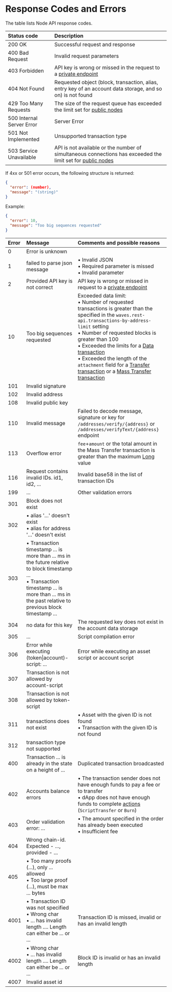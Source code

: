 # Response Codes and Errors

The table lists Node API response codes.

| Status code | Description |
| :--- | :--- |
| 200 OK | Successful request and response |
| 400 Bad Request | Invalid request parameters |
| 403 Forbidden | API key is wrong or missed in the request to a [private endpoint](/en/waves-node/node-api/#private-endpoints) |
| 404 Not Found | Requested object (block, transaction, alias, entry key of an account data storage, and so on) is not found |
| 429 Too Many Requests | The size of the request queue has exceeded the limit set for [public nodes](/en/waves-node/api-limitations-of-the-pool-of-public-nodes) |
| 500 Internal Server Error | Server Error |
| 501 Not Implemented | Unsupported transaction type |
| 503 Service Unavailable | API is not available or the number of simultaneous connections has exceeded the limit set for [public nodes](/en/waves-node/api-limitations-of-the-pool-of-public-nodes) |

If 4xx or 501 error occurs, the following structure is returned:

```json
{
  "error": (number),
  "message": "(string)"
}
```

Example:

```json
{
  "error": 10,
  "message": "Too big sequences requested"
}
```

| Error | Message | Comments and possible reasons |
| :--- | :--- | :--- |
| 0 | Error is unknown | |
| 1 | failed to parse json message | • Invalid JSON<br>• Required parameter is missed<br>• Invalid parameter |
| 2 | Provided API key is not correct | API key is wrong or missed in request to a [private endpoint](/en/waves-node/node-api/#private-endpoints) |
| 10 | Too big sequences requested | Exceeded data limit:<br>• Number of requested transactions is greater than the specified in the `waves.rest-api.transactions-by-address-limit` setting<br>• Number of requested blocks is greater than 100<br> • Exceeded the limits for a [Data transaction](/en/blockchain/transaction-type/data-transaction)<br>• Exceeded the length of the `attachment` field for a [Transfer transaction](/en/blockchain/transaction-type/transfer-transaction) or a [Mass Transfer transaction](/en/blockchain/transaction-type/mass-transfer-transaction) |
| 101 | Invalid signature | |
| 102 | Invalid address | |
| 108 | Invalid public key | |
| 110 | Invalid message | Failed to decode message, signature or key for `/addresses/verify/{address}` or `/addresses/verifyText/{address}` endpoint |
| 113 | Overflow error | `fee`+`amount` or the total amount in the Mass Transfer transaction is greater than the maximum [Long](/ru/blockchain/blockchain/blockchain-data-types) value |
| 116 | Request contains invalid IDs. id1, id2, ... | Invalid base58 in the list of transaction IDs |
| 199 | ... | Other validation errors |
| 301 | Block does not exist | |
| 302 | • alias '...' doesn't exist<br>• alias for address '...' doesn't exist | |
| 303 | • Transaction timestamp ... is more than ... ms in the future relative to block timestamp ...<br>• Transaction timestamp ... is more than ... ms in the past relative to previous block timestamp ... | |
| 304 | no data for this key | The requested key does not exist in the account data storage |
| 305 | ... | Script compilation error |
| 306 | Error while executing (token\|account)-script: ... | Error while executing an asset script or account script |
| 307 | Transaction is not allowed by account-script | |
| 308 | Transaction is not allowed by token-script | |
| 311 | transactions does not exist | • Asset with the given ID is not found<br>• Transaction with the given ID is not found |
| 312 | transaction type not supported | |
| 400 | Transaction ... is already in the state on a height of ... | Duplicated transaction broadcasted |
| 402 | Accounts balance errors | • The transaction sender does not have enough funds to pay a fee or to transfer<br> • dApp does not have enough funds to complete [actions](/en/ride/structures/script-actions/) (`ScriptTransfer` or `Burn`) |
| 403 | Order validation error: ... | • The amount specified in the order has already been executed<br>• Insufficient fee |
| 404 | Wrong chain-id. Expected - ..., provided - ... | |
| 405 | • Too many proofs (...), only ... allowed<br>• Too large proof (...), must be max ... bytes | |
| 4001 | • Transaction ID was not specified<br>• Wrong char<br>• ... has invalid length .... Length can either be ... or ... | Transaction ID is missed, invalid or has an invalid length |
| 4002 | • Wrong char<br>• ... has invalid length .... Length can either be ... or ... | Block ID is invalid or has an invalid length |
| 4007 | Invalid asset id | |
